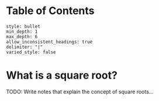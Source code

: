 # Table of Contents
```toc
style: bullet
min_depth: 1
max_depth: 6
allow_inconsistent_headings: true
delimiter: "|"
varied_style: false
```
# What is a square root?
TODO: Write notes that explain the concept of square roots...